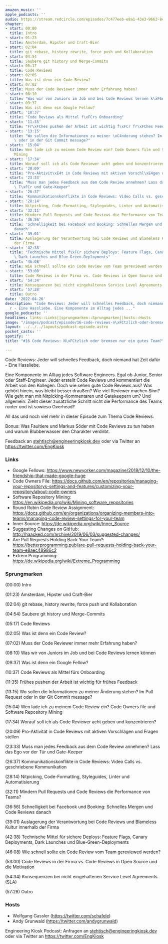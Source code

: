 ```yaml
---
amazon_music: ''
apple_podcasts: ''
audio: https://stream.redcircle.com/episodes/7c477eeb-e8a1-43e3-9663-8c6d9118645f/stream.mp3
chapter:
- start: 00:00
  title: Intro
- start: 01:23
  title: Amsterdam, Hipster und Craft-Bier
- start: 02:04
  title: git rebase, history rewrite, force push und Kollaboration
- start: 04:54
  title: Saubere git history und Merge-Commits
- start: 05:17
  title: Code Reviews
- start: 02:05
  title: Was ist denn ein Code Review?
- start: 07:02
  title: Muss der Code Reviewer immer mehr Erfahrung haben?
- start: 08:10
  title: "Was wir von Juniors im Job und bei Code Reviews lernen k\xF6nnen"
- start: 09:37
  title: Was ist denn ein Google Fellow?
- start: '10:37'
  title: "Code Reviews als Mittel f\xFCrs Onboarding"
- start: '11:35'
  title: "Fr\xFChes pushen der Arbeit ist wichtig f\xFCr fr\xFChes Feedback"
- start: '13:15'
  title: "Wo sollen die Informationen zu meiner \xC4nderung stehen? Im Pull Request\
    \ oder in der Git Commit message?"
- start: '15:04'
  title: Wen lade ich zu meinem Code Review ein? Code Owners file und Software Repository
    Mining
- start: '17:34'
  title: Worauf soll ich als Code Reviewer acht geben und konzentrieren?
- start: '20:09'
  title: "Pro-Aktivit\xE4t in Code Reviews mit aktiven Vorschl\xE4gen und Fragen stellen"
- start: '23:33'
  title: "Muss man jedes Feedback aus dem Code Review annehmen? Lass das Ego vor der\
    \ T\xFCr und Gate-Keeper"
- start: '26:37'
  title: 'Kommunikationskonflikte in Code Reviews: Video Calls vs. geschriebene Kommunikation'
- start: '28:14'
  title: Nitpicking, Code-Formatting, Styleguides, Linter und Automatisierung
- start: '32:11'
  title: Mindern Pull Requests und Code Reviews die Performance von Teams?
- start: '36:56'
  title: 'Schnelligkeit bei Facebook und Booking: Schnelles Mergen und Code Reviews
    danach'
- start: '39:01'
  title: Auslagerung der Verantwortung bei Code Reviews und Blameless Kultur innerhalb
    der Firma
- start: '42:38'
  title: "Technische Mittel f\xFCr sichere Deploys: Feature Flags, Canary Deployments,\
    \ Dark Launches und Blue-Green-Deployments"
- start: '46:08'
  title: Wie schnell sollte ein Code Review vom Team gereviewed werden?
- start: '53:00'
  title: Code Reviews in der Firma vs. Code Reviews in Open Source und die Motivation
- start: '54:34'
  title: Konsequenzen bei nicht eingehaltenen Service Level Agreements (SLA)
- start: '57:28'
  title: Outro
date: '2022-04-26'
description: "Code Reviews: Jeder will schnelles Feedback, doch niemand hat Zeit daf\xFC\
  r - Eine Hassliebe. Eine Komponente im Alltag jedes ..."
google_podcasts: ''
headlines: links::Links||sprungmarken::Sprungmarken||hosts::Hosts
image: "/images/podcast/episode/16-code-reviews-n\xFCtzlich-oder-bremsen-nur-ein-gutes-team.jpg"
layout: ../../../layouts/podcast-episode.astro
pocket_casts: ''
spotify: ''
title: "#16 Code Reviews: N\xFCtzlich oder bremsen nur ein gutes Team?"

---
```


<p class="mb-6 text-base md:text-lg text-coolGray-500">Code Reviews: Jeder will schnelles Feedback, doch niemand hat Zeit dafür - Eine Hassliebe.</p><p class="mb-6 text-base md:text-lg text-coolGray-500">Eine Komponente im Alltag jedes Software Engineers. Egal ob Junior, Senior oder Staff-Engineer. Jeder erstellt Code Reviews und kommentiert die Arbeit von den Kollegen. Doch wie sehen gute Code Reviews aus? Was gehört hinein, was bleibt besser draußen? Wie viel Reviewer machen Sinn? Wie geht man mit Nitpicking-Kommentaren und Gatekeepern um? Und allgemein: Zieht dieser zusätzliche Schritt nicht die Performance des Teams runter und ist sowieso Overhead?</p><p class="mb-6 text-base md:text-lg text-coolGray-500">All das und noch viel mehr in dieser Episode zum Thema Code Reviews.</p><p class="mb-6 text-base md:text-lg text-coolGray-500">Bonus: Was Faultiere und Markus Söder mit Code Reviews zu tun haben und warum Blubberwasser den Charakter verdirbt.</p><p class="mb-6 text-base md:text-lg text-coolGray-500">Feedback an </span><a class="underline hover:no-underline" style="text-decoration-line: underline;"href="mailto:stehtisch@engineeringkiosk.dev" rel="nofollow">stehtisch@engineeringkiosk.dev</a><span> oder via Twitter an </span><a class="underline hover:no-underline" style="text-decoration-line: underline;"href="https://twitter.com/EngKiosk" rel="nofollow">https://twitter.com/EngKiosk</a></p><h3 class="mb-4 text-2xl md:text-3xl font-semibold text-coolGray-800" id=links>Links</h3><ul class="list-disc px-5 mb-6 md:px-5 text-base md:text-lg text-coolGray-500" style="list-style-type: disc;"><li class="mb-3">Google Fellows: </span><a class="underline hover:no-underline" style="text-decoration-line: underline;"href="https://www.newyorker.com/magazine/2018/12/10/the-friendship-that-made-google-huge" rel="nofollow">https://www.newyorker.com/magazine/2018/12/10/the-friendship-that-made-google-huge</a></li><li class="mb-3">Code Owners File: </span><a class="underline hover:no-underline" style="text-decoration-line: underline;"href="https://docs.github.com/en/repositories/managing-your-repositorys-settings-and-features/customizing-your-repository/about-code-owners" rel="nofollow">https://docs.github.com/en/repositories/managing-your-repositorys-settings-and-features/customizing-your-repository/about-code-owners</a></li><li class="mb-3">Software Repository Mining: </span><a class="underline hover:no-underline" style="text-decoration-line: underline;"href="https://en.wikipedia.org/wiki/Mining_software_repositories" rel="nofollow">https://en.wikipedia.org/wiki/Mining_software_repositories</a></li><li class="mb-3">Round Robin Code Review Assignment: </span><a class="underline hover:no-underline" style="text-decoration-line: underline;"href="https://docs.github.com/en/organizations/organizing-members-into-teams/managing-code-review-settings-for-your-team" rel="nofollow">https://docs.github.com/en/organizations/organizing-members-into-teams/managing-code-review-settings-for-your-team</a></li><li class="mb-3">Inner Source: </span><a class="underline hover:no-underline" style="text-decoration-line: underline;"href="https://de.wikipedia.org/wiki/Inner_Source" rel="nofollow">https://de.wikipedia.org/wiki/Inner_Source</a></li><li class="mb-3">Suggesting Changes on GitHub: </span><a class="underline hover:no-underline" style="text-decoration-line: underline;"href="http://haacked.com/archive/2019/06/03/suggested-changes/" rel="nofollow">http://haacked.com/archive/2019/06/03/suggested-changes/</a></li><li class="mb-3">Are Pull Requests Holding Back Your Team?: </span><a class="underline hover:no-underline" style="text-decoration-line: underline;"href="https://betterprogramming.pub/are-pull-requests-holding-back-your-team-e8aec48986c2" rel="nofollow">https://betterprogramming.pub/are-pull-requests-holding-back-your-team-e8aec48986c2</a></li><li class="mb-3">Extrem Programming: </span><a class="underline hover:no-underline" style="text-decoration-line: underline;"href="https://de.wikipedia.org/wiki/Extreme_Programming" rel="nofollow">https://de.wikipedia.org/wiki/Extreme_Programming</a></li></ul><h3 class="mb-4 text-2xl md:text-3xl font-semibold text-coolGray-800" id=sprungmarken>Sprungmarken</h3><p class="mb-6 text-base md:text-lg text-coolGray-500">(00:00) Intro</p><p class="mb-6 text-base md:text-lg text-coolGray-500">(01:23) Amsterdam, Hipster und Craft-Bier</p><p class="mb-6 text-base md:text-lg text-coolGray-500">(02:04) git rebase, history rewrite, force push und Kollaboration</p><p class="mb-6 text-base md:text-lg text-coolGray-500">(04:54) Saubere git history und Merge-Commits</p><p class="mb-6 text-base md:text-lg text-coolGray-500">(05:17) Code Reviews</p><p class="mb-6 text-base md:text-lg text-coolGray-500">(02:05) Was ist denn ein Code Review?</p><p class="mb-6 text-base md:text-lg text-coolGray-500">(07:02) Muss der Code Reviewer immer mehr Erfahrung haben?</p><p class="mb-6 text-base md:text-lg text-coolGray-500">(08:10) Was wir von Juniors im Job und bei Code Reviews lernen können</p><p class="mb-6 text-base md:text-lg text-coolGray-500">(09:37) Was ist denn ein Google Fellow?</p><p class="mb-6 text-base md:text-lg text-coolGray-500">(10:37) Code Reviews als Mittel fürs Onboarding</p><p class="mb-6 text-base md:text-lg text-coolGray-500">(11:35) Frühes pushen der Arbeit ist wichtig für frühes Feedback</p><p class="mb-6 text-base md:text-lg text-coolGray-500">(13:15) Wo sollen die Informationen zu meiner Änderung stehen? Im Pull Request oder in der Git Commit message?</p><p class="mb-6 text-base md:text-lg text-coolGray-500">(15:04) Wen lade ich zu meinem Code Review ein? Code Owners file und Software Repository Mining</p><p class="mb-6 text-base md:text-lg text-coolGray-500">(17:34) Worauf soll ich als Code Reviewer acht geben und konzentrieren?</p><p class="mb-6 text-base md:text-lg text-coolGray-500">(20:09) Pro-Aktivität in Code Reviews mit aktiven Vorschlägen und Fragen stellen</p><p class="mb-6 text-base md:text-lg text-coolGray-500">(23:33) Muss man jedes Feedback aus dem Code Review annehmen? Lass das Ego vor der Tür und Gate-Keeper</p><p class="mb-6 text-base md:text-lg text-coolGray-500">(26:37) Kommunikationskonflikte in Code Reviews: Video Calls vs. geschriebene Kommunikation</p><p class="mb-6 text-base md:text-lg text-coolGray-500">(28:14) Nitpicking, Code-Formatting, Styleguides, Linter und Automatisierung</p><p class="mb-6 text-base md:text-lg text-coolGray-500">(32:11) Mindern Pull Requests und Code Reviews die Performance von Teams?</p><p class="mb-6 text-base md:text-lg text-coolGray-500">(36:56) Schnelligkeit bei Facebook und Booking: Schnelles Mergen und Code Reviews danach</p><p class="mb-6 text-base md:text-lg text-coolGray-500">(39:01) Auslagerung der Verantwortung bei Code Reviews und Blameless Kultur innerhalb der Firma</p><p class="mb-6 text-base md:text-lg text-coolGray-500">(42:38) Technische Mittel für sichere Deploys: Feature Flags, Canary Deployments, Dark Launches und Blue-Green-Deployments</p><p class="mb-6 text-base md:text-lg text-coolGray-500">(46:08) Wie schnell sollte ein Code Review vom Team gereviewed werden?</p><p class="mb-6 text-base md:text-lg text-coolGray-500">(53:00) Code Reviews in der Firma vs. Code Reviews in Open Source und die Motivation</p><p class="mb-6 text-base md:text-lg text-coolGray-500">(54:34) Konsequenzen bei nicht eingehaltenen Service Level Agreements (SLA)</p><p class="mb-6 text-base md:text-lg text-coolGray-500">(57:28) Outro</p><h3 class="mb-4 text-2xl md:text-3xl font-semibold text-coolGray-800" id=hosts>Hosts</h3><ul class="list-disc px-5 mb-6 md:px-5 text-base md:text-lg text-coolGray-500" style="list-style-type: disc;"><li class="mb-3">Wolfgang Gassler (</span><a class="underline hover:no-underline" style="text-decoration-line: underline;"href="https://twitter.com/schafele" rel="nofollow">https://twitter.com/schafele</a><span>)</li><li class="mb-3">Andy Grunwald (</span><a class="underline hover:no-underline" style="text-decoration-line: underline;"href="https://twitter.com/andygrunwald" rel="nofollow">https://twitter.com/andygrunwald</a><span>)</li></ul><p class="mb-6 text-base md:text-lg text-coolGray-500">Engineering Kiosk Podcast: Anfragen an </span><a class="underline hover:no-underline" style="text-decoration-line: underline;"href="http://stehtisch@engineeringkiosk.dev" rel="nofollow">stehtisch@engineeringkiosk.dev</a><span> oder via Twitter an </span><a class="underline hover:no-underline" style="text-decoration-line: underline;"href="https://twitter.com/EngKiosk" rel="nofollow">https://twitter.com/EngKiosk</a></p>